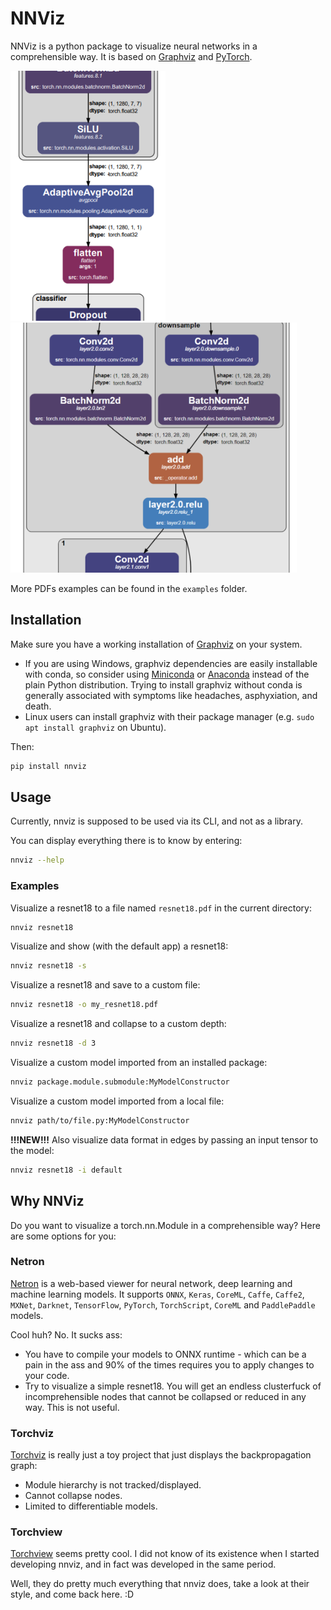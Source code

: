 # NNViz

NNViz is a python package to visualize neural networks in a comprehensible way. It is based on [Graphviz](https://graphviz.org/) and [PyTorch](https://pytorch.org/). 

<img src="./images/example1.png" height=400>
<img src="./images/example2.png" height=400>

More PDFs examples can be found in the `examples` folder.

## Installation

Make sure you have a working installation of [Graphviz](https://graphviz.org/) on your system.
- If you are using Windows, graphviz dependencies are easily installable with conda, so consider using [Miniconda](https://docs.conda.io/en/latest/miniconda.html) or [Anaconda](https://www.anaconda.com/products/individual) instead of the plain Python distribution. Trying to install graphviz without conda is generally associated with symptoms like headaches, asphyxiation, and death.
- Linux users can install graphviz with their package manager (e.g. `sudo apt install graphviz` on Ubuntu).

Then:

```bash
pip install nnviz
```

## Usage

Currently, nnviz is supposed to be used via its CLI, and not as a library. 

You can display everything there is to know by entering:
```bash
nnviz --help
```

### Examples

Visualize a resnet18 to a file named `resnet18.pdf` in the current directory:
```bash
nnviz resnet18
```

Visualize and show (with the default app) a resnet18:
```bash
nnviz resnet18 -s
```

Visualize a resnet18 and save to a custom file:
```bash
nnviz resnet18 -o my_resnet18.pdf
```

Visualize a resnet18 and collapse to a custom depth:
```bash
nnviz resnet18 -d 3
```

Visualize a custom model imported from an installed package:
```bash
nnviz package.module.submodule:MyModelConstructor
```

Visualize a custom model imported from a local file:
```bash
nnviz path/to/file.py:MyModelConstructor
```

**!!!NEW!!!**
Also visualize data format in edges by passing an input tensor to the model:
```bash
nnviz resnet18 -i default
```

## Why NNViz

Do you want to visualize a torch.nn.Module in a comprehensible way? Here are some options for you:

### Netron

[Netron](https://github.com/lutzroeder/netron) is a web-based viewer for neural network, deep learning and machine learning models. It supports `ONNX`, `Keras`, `CoreML`, `Caffe`, `Caffe2`, `MXNet`, `Darknet`, `TensorFlow`, `PyTorch`, `TorchScript`, `CoreML` and `PaddlePaddle` models. 

Cool huh? No. It sucks ass:

- You have to compile your models to ONNX runtime - which can be a pain in the ass and 90% of the times requires you to apply changes to your code. 
- Try to visualize a simple resnet18. You will get an endless clusterfuck of incomprehensible nodes that cannot be collapsed or reduced in any way. This is not useful. 

### Torchviz

[Torchviz](https://github.com/szagoruyko/pytorchviz) is really just a toy project that just displays the backpropagation graph:

- Module hierarchy is not tracked/displayed.
- Cannot collapse nodes.
- Limited to differentiable models.

### Torchview

[Torchview](https://github.com/mert-kurttutan/torchview) seems pretty cool. I did not know of its existence when I started developing nnviz, and in fact was developed in the same period. 

Well, they do pretty much everything that nnviz does, take a look at their style, and come back here. :D